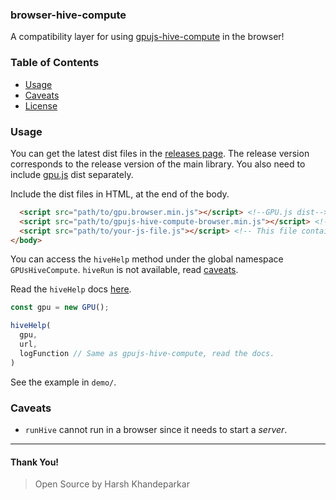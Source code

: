 ### browser-hive-compute
A compatibility layer for using [gpujs-hive-compute](https://github.com/HarshKhandeparkar/gpujs-hive-compute) in the browser!

### Table of Contents
- [Usage](#usage)
- [Caveats](#caveats)
- [License](LICENSE)

### Usage
You can get the latest dist files in the [releases page](https://github.com/HarshKhandeparkar/browser-hive-compute). The release version corresponds to the release version of the main library.
You also need to include [gpu.js](https://github.com/gpujs/gpu.js) dist separately.

Include the dist files in HTML, at the end of the body.
```html
  <script src="path/to/gpu.browser.min.js"></script> <!--GPU.js dist-->
  <script src="path/to/gpujs-hive-compute-browser.min.js"></script> <!-- Browser Hive Compute dist-->
  <script src="path/to/your-js-file.js"></script> <!-- This file contains the main code and HAS TO BE included after the above two dist files -->
</body>
```

You can access the `hiveHelp` method under the global namespace `GPUsHiveCompute`. `hiveRun` is not available, read [caveats](#caveats).

Read the `hiveHelp` docs [here](https://github.com/gpujs-hive-compute).

```js
const gpu = new GPU();

hiveHelp(
  gpu,
  url,
  logFunction // Same as gpujs-hive-compute, read the docs.
)
```

See the example in `demo/`.

### Caveats
- `runHive` cannot run in a browser since it needs to start a *server*.

****
#### Thank You!
> Open Source by Harsh Khandeparkar